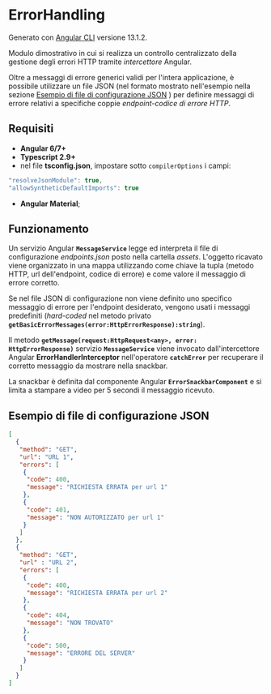 # ErrorHandling

Generato con [Angular CLI](https://github.com/angular/angular-cli) versione 13.1.2.

Modulo dimostrativo in cui si realizza un controllo centralizzato della gestione degli errori HTTP tramite *intercettore* Angular.

Oltre a messaggi di errore generici validi per l'intera applicazione, è possibile utilizzare un file JSON (nel formato mostrato nell'esempio nella sezione [Esempio di file di configurazione JSON](##Esempio-di-file-di-configurazione-JSON) ) per definire messaggi di errore relativi a specifiche coppie *endpoint-codice di errore HTTP*.

## Requisiti

- **Angular 6/7+**
- **Typescript 2.9+**
- nel file **tsconfig.json**, impostare sotto `compilerOptions` i campi:

```typescript
"resolveJsonModule": true,
"allowSyntheticDefaultImports": true
```

- **Angular Material**;

## Funzionamento

Un servizio Angular **`MessageService`** legge ed interpreta il file di configurazione *endpoints.json* posto nella cartella *assets*. L'oggetto ricavato viene organizzato in una mappa utilizzando come chiave la tupla (metodo HTTP, url dell'endpoint, codice di errore) e come valore il messaggio di errore corretto.

Se nel file JSON di configurazione non viene definito uno specifico messaggio di errore per l'endpoint desiderato, vengono usati i messaggi predefiniti (*hard-coded* nel metodo privato **`getBasicErrorMessages(error:HttpErrorResponse):string`**).

Il metodo **`getMessage(request:HttpRequest<any>, error: HttpErrorResponse)`** servizio **`MessageService`** viene invocato dall'intercettore Angular **ErrorHandlerInterceptor** nell'operatore **`catchError`** per recuperare il corretto messaggio da mostrare nella snackbar.

La snackbar è definita dal componente Angular **`ErrorSnackbarComponent`** e si limita a stampare a video per 5 secondi il messaggio ricevuto.

## Esempio di file di configurazione JSON

```json
[
  {
   "method": "GET",
   "url": "URL 1",
   "errors": [
    {
     "code": 400,
     "message": "RICHIESTA ERRATA per url 1"
    },
    {
     "code": 401,
     "message": "NON AUTORIZZATO per url 1"
    }
   ]
  },
  {
   "method": "GET",
   "url" : "URL 2",
   "errors": [
    {
     "code": 400,
     "message": "RICHIESTA ERRATA per url 2"
    },
    {
     "code": 404,
     "message": "NON TROVATO"
    },
    {
     "code": 500,
     "message": "ERRORE DEL SERVER"
    }
   ]
  }
]
```
